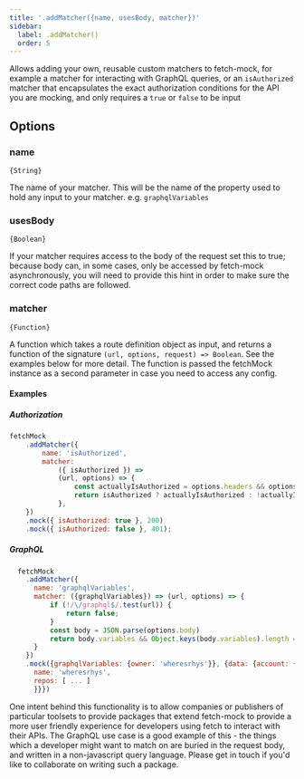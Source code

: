 ```yaml
---
title: '.addMatcher({name, usesBody, matcher})'
sidebar:
  label: .addMatcher()
  order: 5
---
```


Allows adding your own, reusable custom matchers to fetch-mock, for example a matcher for interacting with GraphQL queries, or an `isAuthorized` matcher that encapsulates the exact authorization conditions for the API you are mocking, and only requires a `true` or `false` to be input

## Options

### name

`{String}`

The name of your matcher. This will be the name of the property used to hold any input to your matcher. e.g. `graphqlVariables`

### usesBody

`{Boolean}`

If your matcher requires access to the body of the request set this to true; because body can, in some cases, only be accessed by fetch-mock asynchronously, you will need to provide this hint in order to make sure the correct code paths are followed.

### matcher

`{Function}`

A function which takes a route definition object as input, and returns a function of the signature `(url, options, request) => Boolean`. See the examples below for more detail. The function is passed the fetchMock instance as a second parameter in case you need to access any config.

#### Examples

##### Authorization

```js
fetchMock
	.addMatcher({
		name: 'isAuthorized',
		matcher:
			({ isAuthorized }) =>
			(url, options) => {
				const actuallyIsAuthorized = options.headers && options.headers.auth;
				return isAuthorized ? actuallyIsAuthorized : !actuallyIsAuthorized;
			},
	})
	.mock({ isAuthorized: true }, 200)
	.mock({ isAuthorized: false }, 401);
```

##### GraphQL

```js
  fetchMock
    .addMatcher({
      name: 'graphqlVariables',
      matcher: ({graphqlVariables}) => (url, options) => {
          if (!/\/graphql$/.test(url)) {
              return false;
          }
          const body = JSON.parse(options.body)
          return body.variables && Object.keys(body.variables).length === Object.keys(body.graphqlVariables).length && Object.entries(graphqlVariables).every(([key, val]) => body.variables[key] === val)
      }
    })
    .mock({graphqlVariables: {owner: 'wheresrhys'}}, {data: {account: {
      name: 'wheresrhys',
      repos: [ ... ]
      }}})
```

One intent behind this functionality is to allow companies or publishers of particular toolsets to provide packages that extend fetch-mock to provide a more user friendly experience for developers using fetch to interact with their APIs. The GraphQL use case is a good example of this - the things which a developer might want to match on are buried in the request body, and written in a non-javascript query language. Please get in touch if you'd like to collaborate on writing such a package.
